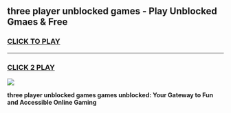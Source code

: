 
## three player unblocked games - Play Unblocked Gmaes & Free
<h3>
<a href="https://premium.freeplayer.one?title=three_player_unblocked_games&ref=19F">CLICK TO PLAY</a></h3>
<hr>

<h3>
<a href="https://premium.freeplayer.one?title=three_player_unblocked_games&ref=19F">CLICK 2 PLAY</a>
  
</h3>

<a href="https://premium.freeplayer.one?title=three_player_unblocked_games&ref=19F/"><img src="https://clearcache.store/games.png"></a>


**three player unblocked games games unblocked: Your Gateway to Fun and Accessible Online Gaming**
